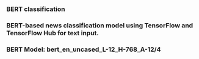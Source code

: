 ### BERT classification
### BERT-based news classification model using TensorFlow and TensorFlow Hub for text input.
### BERT Model: bert_en_uncased_L-12_H-768_A-12/4
